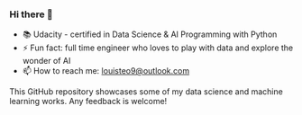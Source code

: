 ### Hi there 👋

- 📚 Udacity - certified in Data Science & AI Programming with Python
- ⚡ Fun fact: full time engineer who loves to play with data and explore the wonder of AI
- 📫 How to reach me: louisteo9@outlook.com

This GitHub repository showcases some of my data science and machine learning works. Any feedback is welcome! 

<!--
**louisteo9/louisteo9** is a ✨ _special_ ✨ repository because its `README.md` (this file) appears on your GitHub profile.

Here are some ideas to get you started:

- 🔭 I’m currently working on ...
- 🌱 I’m currently learning ...
- 👯 I’m looking to collaborate on ...
- 🤔 I’m looking for help with ...
- 💬 Ask me about ...
- 📫 How to reach me: ...
- 😄 Pronouns: ...
- ⚡ Fun fact: ...
-->
